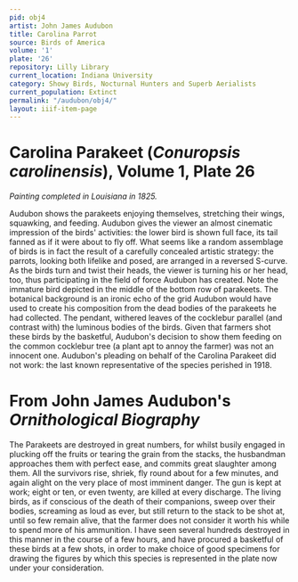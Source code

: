 ```yaml
---
pid: obj4
artist: John James Audubon
title: Carolina Parrot
source: Birds of America
volume: '1'
plate: '26'
repository: Lilly Library
current_location: Indiana University
category: Showy Birds, Nocturnal Hunters and Superb Aerialists
current_population: Extinct
permalink: "/audubon/obj4/"
layout: iiif-item-page
---
```


# Carolina Parakeet (_Conuropsis carolinensis_), Volume 1, Plate 26

_Painting completed in Louisiana in 1825._

Audubon shows the parakeets enjoying themselves, stretching their wings, squawking, and feeding. Audubon gives the viewer an almost cinematic impression of the birds' activities: the lower bird is shown full face, its tail fanned as if it were about to fly off. What seems like a random assemblage of birds is in fact the result of a carefully concealed artistic strategy: the parrots, looking both lifelike and posed, are arranged in a reversed S-curve. As the birds turn and twist their heads, the viewer is turning his or her head, too, thus participating in the field of force Audubon has created. Note the immature bird depicted in the middle of the bottom row of parakeets. The botanical background is an ironic echo of the grid Audubon would have used to create his composition from the dead bodies of the parakeets he had collected. The pendant, withered leaves of the cocklebur parallel (and contrast with) the luminous bodies of the birds. Given that farmers shot these birds by the basketful, Audubon's decision to show them feeding on the common cocklebur tree (a plant apt to annoy the farmer) was not an innocent one. Audubon's pleading on behalf of the Carolina Parakeet did not work: the last known representative of the species perished in 1918.

# From John James Audubon's _Ornithological Biography_

The Parakeets are destroyed in great numbers, for whilst busily engaged in plucking off the fruits or tearing the grain from the stacks, the husbandman approaches them with perfect ease, and commits great slaughter among them. All the survivors rise, shriek, fly round about for a few minutes, and again alight on the very place of most imminent danger. The gun is kept at work; eight or ten, or even twenty, are killed at every discharge. The living birds, as if conscious of the death of their companions, sweep over their bodies, screaming as loud as ever, but still return to the stack to be shot at, until so few remain alive, that the farmer does not consider it worth his while to spend more of his ammunition. I have seen several hundreds destroyed in this manner in the course of a few hours, and have procured a basketful of these birds at a few shots, in order to make choice of good specimens for drawing the figures by which this species is represented in the plate now under your consideration.